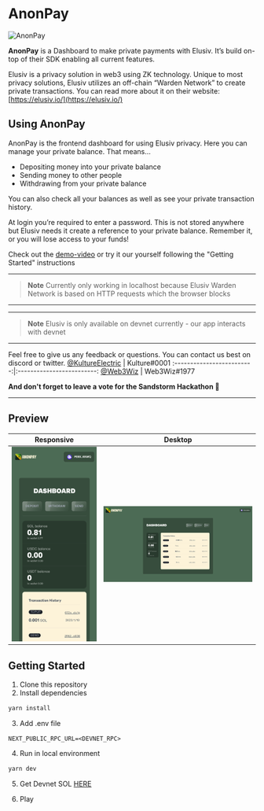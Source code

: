 # AnonPay
![AnonPay](/public/anon-pay-logo-with-text.png)

**AnonPay** is a Dashboard to make private payments with Elusiv. It’s build on-top of their SDK enabling all current features.

Elusiv is a privacy solution in web3 using ZK technology. Unique to most privacy solutions, Elusiv utilizes an off-chain “Warden Network” to create private transactions. You can read more about it on their website: [https://elusiv.io/](https://elusiv.io/)

## Using AnonPay

AnonPay is the frontend dashboard for using Elusiv privacy. Here you can manage your private balance. That means…

- Depositing money into your private balance
- Sending money to other people
- Withdrawing from your private balance

You can also check all your balances as well as see your private transaction history.

At login you’re required to enter a password. This is not stored anywhere but Elusiv needs it create a reference to your private balance. Remember it, or you will lose access to your funds!

Check out the [demo-video](https://www.loom.com/share/713cc216b3e54653b107611c8416682d) or try it our yourself following the "Getting Started" instructions

---

> **Note**
> Currently only working in localhost because Elusiv Warden Network is based on HTTP requests which the browser blocks

---

---

> **Note**
> Elusiv is only available on devnet currently - our app interacts with devnet

---

Feel free to give us any feedback or questions. You can contact us best on discord or twitter.
[@KultureElectric](https://twitter.com/KultureElectric) | Kulture#0001
:-------------------------:|:-------------------------:
[@Web3Wiz](https://twitter.com/Web3Wiz) | Web3Wiz#1977


**And don't forget to leave a vote for the Sandstorm Hackathon 🙏**

---

## Preview

Responsive                     |  Desktop
:-------------------------:|:-------------------------:
![AnonPay Mobile](/public/AnonPay-Mobile.png)  |  ![AnonPay Desktop](/public/AnonPay-Desktop.png)

## Getting Started

1. Clone this repository
2. Install dependencies
```bash
yarn install
```
3. Add .env file
```
NEXT_PUBLIC_RPC_URL=<DEVNET_RPC>
```
4. Run in local environment
```bash
yarn dev
```
5. Get Devnet SOL [HERE](https://sol-faucet.avaulto.com/)

6. Play

